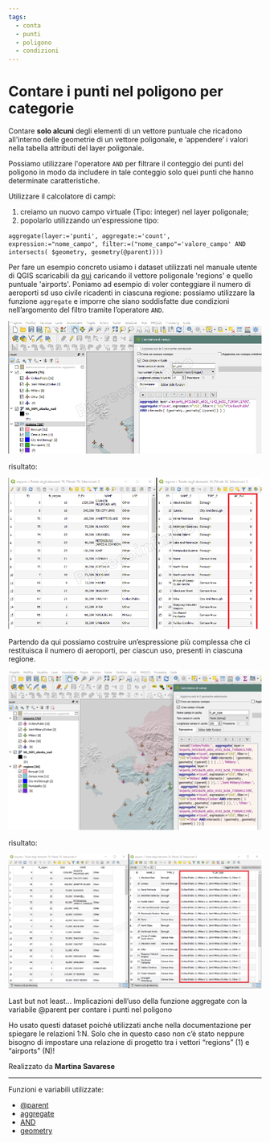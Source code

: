 ```yaml
---
tags:
  - conta
  - punti
  - poligono
  - condizioni
---
```


# Contare  i punti nel poligono per categorie

Contare **solo alcuni** degli elementi di un vettore puntuale che ricadono all'interno delle geometrie di un vettore poligonale, e ‘appendere’ i valori nella tabella attributi del layer poligonale.

Possiamo utilizzare l'operatore `AND` per filtrare il conteggio dei punti del poligono in modo da includere in tale conteggio solo quei punti che hanno determinate caratteristiche.

Utilizzare il calcolatore di campi:

1. creiamo un nuovo campo virtuale (Tipo: integer) nel layer poligonale;
2. popolarlo utilizzando un'espressione tipo: 

``` 
aggregate(layer:='punti', aggregate:='count', expression:="nome_campo", filter:=("nome_campo"='valore_campo' AND intersects( $geometry, geometry(@parent))))
```

Per fare un esempio concreto usiamo i dataset utilizzati nel manuale utente di QGIS scaricabili da [qui](http://qgis.org/downloads/data/qgis_sample_data.zip) caricando il vettore poligonale 'regions' e quello puntuale 'airports'.
Poniamo ad esempio di voler conteggiare il numero di aeroporti sd uso civile ricadenti in ciascuna regione: possiamo utilizzare la funzione `aggregate` e imporre che siano soddisfatte due condizioni nell’argomento del filtro tramite l’operatore `AND`.

[![](../img/esempi/punti_in_poligoni_categorie/aggregate_01.png)](../img/esempi/punti_in_poligoni_categorie/aggregate_01.png)

risultato:

[![](../img/esempi/punti_in_poligoni_categorie/aggregate_02.png)](../img/esempi/punti_in_poligoni_categorie/aggregate_02.png)

Partendo da qui possiamo costruire un’espressione più complessa che ci restituisca il numero di aeroporti, per ciascun uso, presenti in ciascuna regione.

[![](../img/esempi/punti_in_poligoni_categorie/aggregate_03.png)](../img/esempi/punti_in_poligoni_categorie/aggregate_03.png)

risultato:

[![](../img/esempi/punti_in_poligoni_categorie/aggregate_04.png)](../img/esempi/punti_in_poligoni_categorie/aggregate_04.png)

Last but not least…
Implicazioni dell’uso della funzione aggregate con la variabile @parent per contare i punti nel poligono

Ho usato questi dataset poiché utilizzati anche nella documentazione per spiegare le relazioni 1:N.
Solo che in questo caso non c’è stato neppure bisogno di impostare una relazione di progetto tra i vettori “regions” (1) e “airports” (N)!

Realizzato da **Martina Savarese**

---

Funzioni e variabili utilizzate:

* [@parent](../gr_funzioni/variabili/parent.md)
* [aggregate](../gr_funzioni/aggrega/aggrega_unico.md#aggregate)
* [AND](../gr_funzioni/operatori/operatori_unico.md#AND)
* [geometry](../gr_funzioni/geometria/geomatria_unico.md#geometry)
